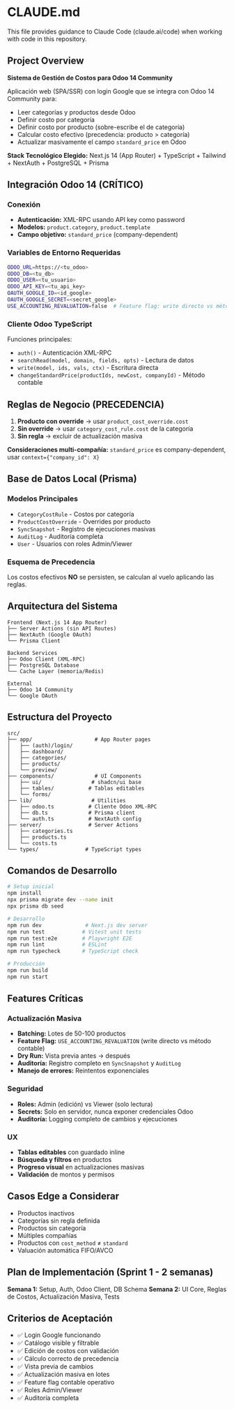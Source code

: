 # CLAUDE.md

This file provides guidance to Claude Code (claude.ai/code) when working with code in this repository.

## Project Overview

**Sistema de Gestión de Costos para Odoo 14 Community**

Aplicación web (SPA/SSR) con login Google que se integra con Odoo 14 Community para:
- Leer categorías y productos desde Odoo
- Definir costo por categoría
- Definir costo por producto (sobre-escribe el de categoría)
- Calcular costo efectivo (precedencia: producto > categoría)
- Actualizar masivamente el campo `standard_price` en Odoo

**Stack Tecnológico Elegido:** Next.js 14 (App Router) + TypeScript + Tailwind + NextAuth + PostgreSQL + Prisma

## Integración Odoo 14 (CRÍTICO)

### Conexión
- **Autenticación:** XML-RPC usando API key como password
- **Modelos:** `product.category`, `product.template`
- **Campo objetivo:** `standard_price` (company-dependent)

### Variables de Entorno Requeridas
```bash
ODOO_URL=https://<tu_odoo>
ODOO_DB=<tu_db>
ODOO_USER=<tu_usuario>
ODOO_API_KEY=<tu_api_key>
OAUTH_GOOGLE_ID=<id_google>
OAUTH_GOOGLE_SECRET=<secret_google>
USE_ACCOUNTING_REVALUATION=false  # Feature flag: write directo vs método contable
```

### Cliente Odoo TypeScript
Funciones principales:
- `auth()` - Autenticación XML-RPC
- `searchRead(model, domain, fields, opts)` - Lectura de datos
- `write(model, ids, vals, ctx)` - Escritura directa
- `changeStandardPrice(productIds, newCost, companyId)` - Método contable

## Reglas de Negocio (PRECEDENCIA)

1. **Producto con override** → usar `product_cost_override.cost`
2. **Sin override** → usar `category_cost_rule.cost` de la categoría
3. **Sin regla** → excluir de actualización masiva

**Consideraciones multi-compañía:** `standard_price` es company-dependent, usar `context={"company_id": X}`

## Base de Datos Local (Prisma)

### Modelos Principales
- `CategoryCostRule` - Costos por categoría
- `ProductCostOverride` - Overrides por producto  
- `SyncSnapshot` - Registro de ejecuciones masivas
- `AuditLog` - Auditoría completa
- `User` - Usuarios con roles Admin/Viewer

### Esquema de Precedencia
Los costos efectivos **NO** se persisten, se calculan al vuelo aplicando las reglas.

## Arquitectura del Sistema

```
Frontend (Next.js 14 App Router)
├── Server Actions (sin API Routes)
├── NextAuth (Google OAuth)
└── Prisma Client

Backend Services  
├── Odoo Client (XML-RPC)
├── PostgreSQL Database
└── Cache Layer (memoria/Redis)

External
├── Odoo 14 Community
└── Google OAuth
```

## Estructura del Proyecto

```
src/
├── app/                    # App Router pages
│   ├── (auth)/login/
│   ├── dashboard/
│   ├── categories/
│   ├── products/
│   └── preview/
├── components/             # UI Components
│   ├── ui/                # shadcn/ui base
│   ├── tables/           # Tablas editables
│   └── forms/
├── lib/                   # Utilities
│   ├── odoo.ts           # Cliente Odoo XML-RPC
│   ├── db.ts             # Prisma client
│   └── auth.ts           # NextAuth config
├── server/               # Server Actions
│   ├── categories.ts
│   ├── products.ts
│   └── costs.ts
└── types/               # TypeScript types
```

## Comandos de Desarrollo

```bash
# Setup inicial
npm install
npx prisma migrate dev --name init
npx prisma db seed

# Desarrollo
npm run dev              # Next.js dev server
npm run test            # Vitest unit tests
npm run test:e2e        # Playwright E2E
npm run lint            # ESLint
npm run typecheck       # TypeScript check

# Producción
npm run build
npm run start
```

## Features Críticas

### Actualización Masiva
- **Batching:** Lotes de 50-100 productos
- **Feature Flag:** `USE_ACCOUNTING_REVALUATION` (write directo vs método contable)
- **Dry Run:** Vista previa antes → después
- **Auditoría:** Registro completo en `SyncSnapshot` y `AuditLog`
- **Manejo de errores:** Reintentos exponenciales

### Seguridad
- **Roles:** Admin (edición) vs Viewer (solo lectura)
- **Secrets:** Solo en servidor, nunca exponer credenciales Odoo
- **Auditoría:** Logging completo de cambios y ejecuciones

### UX
- **Tablas editables** con guardado inline
- **Búsqueda y filtros** en productos
- **Progreso visual** en actualizaciones masivas
- **Validación** de montos y permisos

## Casos Edge a Considerar

- Productos inactivos
- Categorías sin regla definida
- Productos sin categoría
- Múltiples compañías
- Productos con `cost_method` ≠ `standard`
- Valuación automática FIFO/AVCO

## Plan de Implementación (Sprint 1 - 2 semanas)

**Semana 1:** Setup, Auth, Odoo Client, DB Schema
**Semana 2:** UI Core, Reglas de Costos, Actualización Masiva, Tests

## Criterios de Aceptación

- ✅ Login Google funcionando
- ✅ Catálogo visible y filtrable  
- ✅ Edición de costos con validación
- ✅ Cálculo correcto de precedencia
- ✅ Vista previa de cambios
- ✅ Actualización masiva en lotes
- ✅ Feature flag contable operativo
- ✅ Roles Admin/Viewer
- ✅ Auditoría completa
